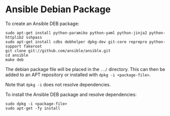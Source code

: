 Ansible Debian Package
======================

To create an Ansible DEB package:

    sudo apt-get install python-paramiko python-yaml python-jinja2 python-httplib2 sshpass
    sudo apt-get install cdbs debhelper dpkg-dev git-core reprepro python-support fakeroot
    git clone git://github.com/ansible/ansible.git
    cd ansible
    make deb

The debian package file will be placed in the `../` directory. This can then be added to an APT repository or installed with `dpkg -i <package-file>`.

Note that `dpkg -i` does not resolve dependencies.

To install the Ansible DEB package and resolve dependencies:

    sudo dpkg -i <package-file>
    sudo apt-get -fy install